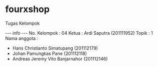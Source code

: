 # fourxshop
Tugas Kelompok

--- info ---
No. Kelompok : 04
Ketua : Ardi Saputra (201111952)
Topik : 1
Nama anggota :
- Hans Christianto Simatupang (201112179)
- Johan Pamungkas Pane (201112118)
- Andreas Jeremy Vito Banjarnahor (201112146)
